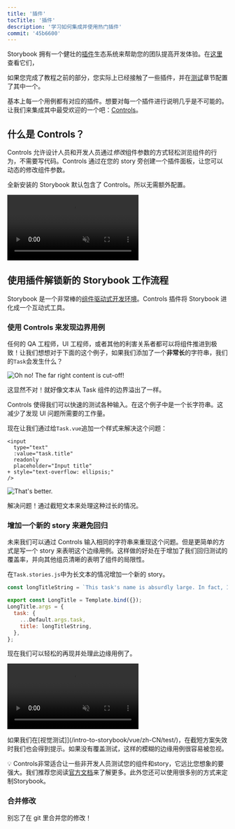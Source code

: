 ```yaml
---
title: '插件'
tocTitle: '插件'
description: '学习如何集成并使用热门插件'
commit: '45b6600'
---
```


Storybook 拥有一个健壮的[插件](https://storybook.js.org/docs/vue/configure/storybook-addons)生态系统来帮助您的团队提高开发体验。在[这里](https://storybook.js.org/addons)查看它们，

如果您完成了教程之前的部分，您实际上已经接触了一些插件，并在[测试](intro-to-storybook/vue/zh-CN/test/)章节配置了其中一个。

基本上每一个用例都有对应的插件。想要对每一个插件进行说明几乎是不可能的。让我们来集成其中最受欢迎的一个吧：[Controls](https://storybook.js.org/docs/vue/essentials/controls)。

## 什么是 Controls？

Controls 允许设计人员和开发人员通过*修改*组件参数的方式轻松浏览组件的行为，不需要写代码。Controls 通过在您的 story 旁创建一个插件面板，让您可以动态的修改组件参数。

全新安装的 Storybook 默认包含了 Controls。所以无需额外配置。

<video autoPlay muted playsInline loop>
  <source
    src="/intro-to-storybook/controls-in-action.mp4"
    type="video/mp4"
  />
</video>

## 使用插件解锁新的 Storybook 工作流程

Storybook 是一个非常棒的[组件驱动式开发环境](https://www.componentdriven.org/)。Controls 插件将 Storybook 进化成一个互动式工具。

### 使用 Controls 来发现边界用例

任何的 QA 工程师，UI 工程师，或者其他的利害关系者都可以将组件推进到极致！让我们想想对于下面的这个例子，如果我们添加了一个**非常长**的字符串，我们的`Task`会发生什么？

![Oh no! The far right content is cut-off!](/intro-to-storybook/task-edge-case.png)

这显然不对！就好像文本从 Task 组件的边界溢出了一样。

Controls 使得我们可以快速的测试各种输入。在这个例子中是一个长字符串。这减少了发现 UI 问题所需要的工作量。

现在让我们通过给`Task.vue`追加一个样式来解决这个问题：

```diff:title=src/components/Task.vue
<input
  type="text"
  :value="task.title"
  readonly
  placeholder="Input title"
+ style="text-overflow: ellipsis;"
/>
```

![That's better.](/intro-to-storybook/edge-case-solved-with-controls.png)

解决问题！通过截短文本来处理这种过长的情况。

### 增加一个新的 story 来避免回归

未来我们可以通过 Controls 输入相同的字符串来重现这个问题。但是更简单的方式是写一个 story 来表明这个边缘用例。这样做的好处在于增加了我们回归测试的覆盖率，并向其他组员清晰的表明了组件的局限性。

在`Task.stories.js`中为长文本的情况增加一个新的 story。

```js:title=src/components/Task.stories.js
const longTitleString = `This task's name is absurdly large. In fact, I think if I keep going I might end up with content overflow. What will happen? The star that represents a pinned task could have text overlapping. The text could cut-off abruptly when it reaches the star. I hope not!`;

export const LongTitle = Template.bind({});
LongTitle.args = {
  task: {
    ...Default.args.task,
    title: longTitleString,
  },
};
```

现在我们可以轻松的再现并处理此边缘用例了。

<video autoPlay muted playsInline loop>
  <source
    src="/intro-to-storybook/task-stories-long-title.mp4"
    type="video/mp4"
  />
</video>

如果我们在[视觉测试]](/intro-to-storybook/vue/zh-CN/test/)，在截短方案失效时我们也会得到提示。如果没有覆盖测试，这样的模糊的边缘用例很容易被忽视。

<div class="aside"><p>💡 Controls非常适合让一些非开发人员测试您的组件和story，它远比您想象的要强大。我们推荐您阅读<a href="https://storybook.js.org/docs/vue/essentials/controls">官方文档</a>来了解更多。此外您还可以使用很多别的方式来定制Storybook。</div>

### 合并修改

别忘了在 git 里合并您的修改！
